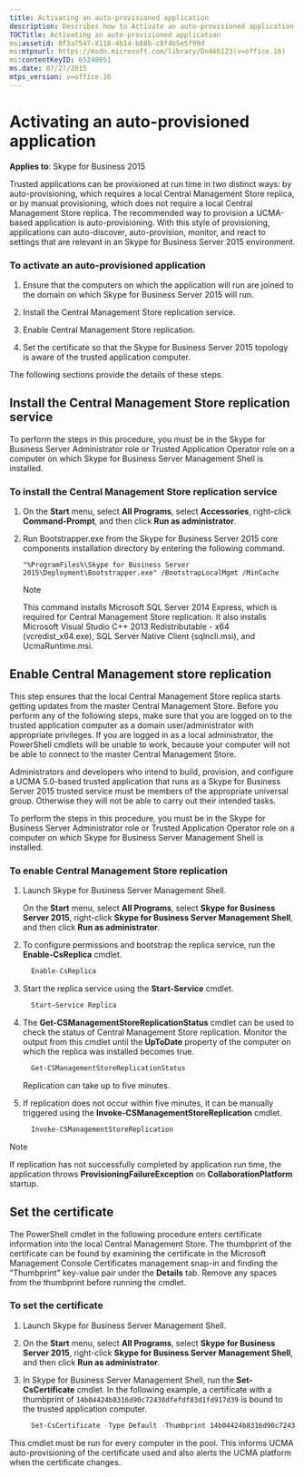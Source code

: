 ```yaml
---
title: Activating an auto-provisioned application
description: Describes how to Activate an auto-provisioned application including installing the Central Management Store replication service.
TOCTitle: Activating an auto-provisioned application
ms:assetid: 0f3a7547-8118-4b14-b88b-c8f4b5e5f99d
ms:mtpsurl: https://msdn.microsoft.com/library/Dn466123(v=office.16)
ms:contentKeyID: 65240051
ms.date: 07/27/2015
mtps_version: v=office.16
---
```


# Activating an auto-provisioned application

**Applies to**: Skype for Business 2015

Trusted applications can be provisioned at run time in two distinct ways: by auto-provisioning, which requires a local Central Management Store replica, or by manual provisioning, which does not require a local Central Management Store replica. The recommended way to provision a UCMA-based application is auto-provisioning. With this style of provisioning, applications can auto-discover, auto-provision, monitor, and react to settings that are relevant in an Skype for Business Server 2015 environment.

### To activate an auto-provisioned application

1.  Ensure that the computers on which the application will run are joined to the domain on which Skype for Business Server 2015 will run.

2.  Install the Central Management Store replication service.

3.  Enable Central Management Store replication.

4.  Set the certificate so that the Skype for Business Server 2015 topology is aware of the trusted application computer.

The following sections provide the details of these steps.

## Install the Central Management Store replication service

To perform the steps in this procedure, you must be in the Skype for Business Server Administrator role or Trusted Application Operator role on a computer on which Skype for Business Server Management Shell is installed.

### To install the Central Management Store replication service

1. On the **Start** menu, select **All Programs**, select **Accessories**, right-click **Command-Prompt**, and then click **Run as administrator**.

2. Run Bootstrapper.exe from the Skype for Business Server 2015 core components installation directory by entering the following command.
    
   `"%ProgramFiles%\Skype for Business Server 2015\Deployment\Bootstrapper.exe" /BootstrapLocalMgmt /MinCache`
    
   > [!NOTE]
   > This command installs Microsoft SQL Server 2014 Express, which is required for Central Management Store replication. It also installs Microsoft Visual Studio C++ 2013 Redistributable - x64 (vcredist_x64.exe), SQL Server Native Client (sqlncli.msi), and UcmaRuntime.msi.

## Enable Central Management store replication

This step ensures that the local Central Management Store replica starts getting updates from the master Central Management Store. Before you perform any of the following steps, make sure that you are logged on to the trusted application computer as a domain user/administrator with appropriate privileges. If you are logged in as a local administrator, the PowerShell cmdlets will be unable to work, because your computer will not be able to connect to the master Central Management Store. 

Administrators and developers who intend to build, provision, and configure a UCMA 5.0-based trusted application that runs as a Skype for Business Server 2015 trusted service must be members of the appropriate universal group. Otherwise they will not be able to carry out their intended tasks.

To perform the steps in this procedure, you must be in the Skype for Business Server Administrator role or Trusted Application Operator role on a computer on which Skype for Business Server Management Shell is installed.

### To enable Central Management Store replication

1. Launch Skype for Business Server Management Shell.
    
   On the **Start** menu, select **All Programs**, select **Skype for Business Server 2015**, right-click **Skype for Business Server Management Shell**, and then click **Run as administrator**.

2. To configure permissions and bootstrap the replica service, run the **Enable-CsReplica** cmdlet.
    
   ```powershell
     Enable-CsReplica
   ```

3. Start the replica service using the **Start-Service** cmdlet.

   ```powershell    
     Start–Service Replica
   ```

4. The **Get-CSManagementStoreReplicationStatus** cmdlet can be used to check the status of Central Management Store replication. Monitor the output from this cmdlet until the **UpToDate** property of the computer on which the replica was installed becomes true.

   ```powershell    
     Get-CSManagementStoreReplicationStatus
   ```
   
   Replication can take up to five minutes.

5. If replication does not occur within five minutes, it can be manually triggered using the **Invoke-CSManagementStoreReplication** cmdlet.

   ```powershell
     Invoke-CSManagementStoreReplication
   ```

> [!NOTE]
> If replication has not successfully completed by application run time, the application throws **ProvisioningFailureException** on **CollaborationPlatform** startup.

## Set the certificate

The PowerShell cmdlet in the following procedure enters certificate information into the local Central Management Store. The thumbprint of the certificate can be found by examining the certificate in the Microsoft Management Console Certificates management snap-in and finding the "Thumbprint" key-value pair under the **Details** tab. Remove any spaces from the thumbprint before running the cmdlet.

### To set the certificate

1. Launch Skype for Business Server Management Shell.
    
2. On the **Start** menu, select **All Programs**, select **Skype for Business Server 2015**, right-click **Skype for Business Server Management Shell**, and then click **Run as administrator**.

3. In Skype for Business Server Management Shell, run the **Set-CsCertificate** cmdlet. In the following example, a certificate with a thumbprint of `14b04424b8316d90c72438dfefdf83d1fd917d39` is bound to the trusted application computer.

   ```powershell   
     Set-CsCertificate -Type Default -Thumbprint 14b04424b8316d90c72438dfefdf83d1fd917d39
   ```
   
This cmdlet must be run for every computer in the pool. This informs UCMA auto-provisioning of the certificate used and also alerts the UCMA platform when the certificate changes.

